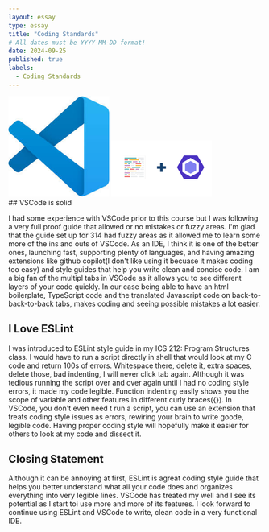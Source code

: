 ```yaml
---
layout: essay
type: essay
title: "Coding Standards"
# All dates must be YYYY-MM-DD format!
date: 2024-09-25
published: true
labels:
  - Coding Standards
---
```


<img width="200px" class="rounded float-start pe-4" src="../img/VSCodeEssay/VSCode.jpeg">
<img width="200px" class="rounded float-start pe-4" src="../img/VSCodeEssay/PrettierESLint.png">
<br/>
## VSCode is solid

I had some experience with VSCode prior to this course but I was following a very full proof guide that allowed or no mistakes or fuzzy areas. I'm glad that the guide set up for 314 had fuzzy areas as it allowed me to learn some more of the ins and outs of VSCode. As an IDE, I think it is one of the better ones, launching fast, supporting plenty of languages, and having amazing extensions like github copilot(I don't like using it becuase it makes coding too easy) and style guides that help you write clean and concise code. I am a big fan of the multipl tabs in VSCode as it allows you to see different layers of your code quickly. In our case being able to have an html boilerplate, TypeScript code and the translated Javascript code on back-to-back-to-back tabs, makes coding and seeing possible mistakes a lot easier.

## I Love ESLint

I was introduced to ESLint style guide in my ICS 212: Program Structures class. I would have to run a script directly in shell that would look at my C code and return 100s of errors. Whitespace there, delete it, extra spaces, delete those, bad indenting, I will never click tab again. Although it was tedious running the script over and over again until I had no coding style errors, it made my code legible. Function indenting easily shows you the scope of variable and other features in different curly braces({}). In VSCode, you don't even need t run a script, you can use an extension that treats coding style issues as errors, rewiring your brain to write goode, legible code. Having proper coding style will hopefully make it easier for others to look at my code and dissect it.

## Closing Statement

Although it can be annoying at first, ESLint is agreat coding style guide that helps you better understand what all your code does and organizes everything into very legible lines. VSCode has treated my well and I see its potential as I start toi use more and more of its features. I look forward to continue using ESLint and VSCode to write, clean code in a very functional IDE.
